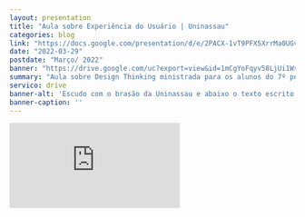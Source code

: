 ```yaml
---
layout: presentation
title: "Aula sobre Experiência do Usuário | Uninassau" 
categories: blog
link: "https://docs.google.com/presentation/d/e/2PACX-1vT9PFX5XrrMa0UGvc24IgM59cCqnSv5QtbQSus2tq8ThfS1J7hqu6CNCBJKgSs9cOwI8d3KjWLpUj4Y/pub?start=false&loop=false&delayms=15000"
date: "2022-03-29"
postdate: "Março/ 2022"
banner: "https://drive.google.com/uc?export=view&id=1mCgYoFqyv58LjUi1Ws54jKPbmJVTKUMn"
summary: "Aula sobre Design Thinking ministrada para os alunos do 7º período do curso de Sistema da Informação"
servico: drive
banner-alt: 'Escudo com o brasão da Uninassau e abaixo o texto escrito em maiúsculo Uninassau'
banner-caption: ''
---
```


<iframe src="https://docs.google.com/presentation/d/e/2PACX-1vT9PFX5XrrMa0UGvc24IgM59cCqnSv5QtbQSus2tq8ThfS1J7hqu6CNCBJKgSs9cOwI8d3KjWLpUj4Y/embed?start=false&loop=false&delayms=3000" frameborder="0" allowfullscreen="true" mozallowfullscreen="true" webkitallowfullscreen="true"></iframe>